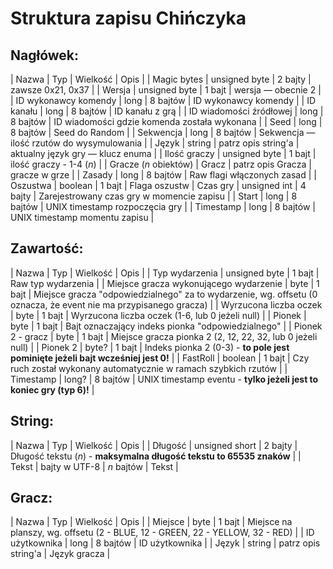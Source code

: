 # Struktura zapisu Chińczyka

## Nagłówek:
| Nazwa | Typ | Wielkość | Opis |
| Magic bytes | unsigned byte | 2 bajty | zawsze 0x21, 0x37 |
| Wersja | unsigned byte | 1 bajt | wersja — obecnie 2 |
| ID wykonawcy komendy | long | 8 bajtów | ID wykonawcy komendy |
| ID kanału | long | 8 bajtów | ID kanału z grą |
| ID wiadomości źródłowej | long | 8 bajtów | ID wiadomości gdzie komenda została wykonana |
| Seed | long | 8 bajtów | Seed do Random |
| Sekwencja | long | 8 bajtów | Sekwencja — ilość rzutów do wysymulowania |
| Język | string | patrz opis string'a | aktualny język gry — klucz enuma |
| Ilość graczy | unsigned byte | 1 bajt | ilość graczy - 1-4 (*n*) |
| Gracze (*n* obiektów) | Gracz | patrz opis Gracza | gracze w grze |
| Zasady | long | 8 bajtów | Raw flagi włączonych zasad |
| Oszustwa | boolean | 1 bajt | Flaga oszustw
| Czas gry | unsigned int | 4 bajty | Zarejestrowany czas gry w momencie zapisu |
| Start | long | 8 bajtów | UNIX timestamp rozpoczęcia gry |
| Timestamp | long | 8 bajtów | UNIX timestamp momentu zapisu |

## Zawartość:
| Nazwa | Typ | Wielkość | Opis |
| Typ wydarzenia | unsigned byte | 1 bajt | Raw typ wydarzenia |
| Miejsce gracza wykonującego wydarzenie | byte | 1 bajt | Miejsce gracza "odpowiedzialnego" za to wydarzenie, wg. offsetu (0 oznacza, że event nie ma przypisanego gracza) |
| Wyrzucona liczba oczek | byte | 1 bajt | Wyrzucona liczba oczek (1-6, lub 0 jeżeli null) |
| Pionek | byte | 1 bajt | Bajt oznaczający indeks pionka "odpowiedzialnego" |
| Pionek 2 - gracz | byte | 1 bajt | Miejsce gracza pionka 2 (2, 12, 22, 32, lub 0 jeżeli null) |
| Pionek 2 | byte? | 1 bajt | Indeks pionka 2 (0-3) - **to pole jest pominięte jeżeli bajt wcześniej jest 0!** |
| FastRoll | boolean | 1 bajt | Czy ruch został wykonany automatycznie w ramach szybkich rzutów |
| Timestamp | long? | 8 bajtów | UNIX timestamp eventu - **tylko jeżeli jest to koniec gry (typ 6)!** |

## String:
| Nazwa | Typ | Wielkość | Opis |
| Długość | unsigned short | 2 bajty | Długość tekstu (*n*) - **maksymalna długość tekstu to 65535 znaków** |
| Tekst | bajty w UTF-8 | *n* bajtów | Tekst |

## Gracz:
| Nazwa | Typ | Wielkość | Opis |
| Miejsce | byte | 1 bajt | Miejsce na planszy, wg. offsetu (2 - BLUE, 12 - GREEN, 22 - YELLOW, 32 - RED) |
| ID użytkownika | long | 8 bajtów | ID użytkownika |
| Język | string | patrz opis string'a | Język gracza |
